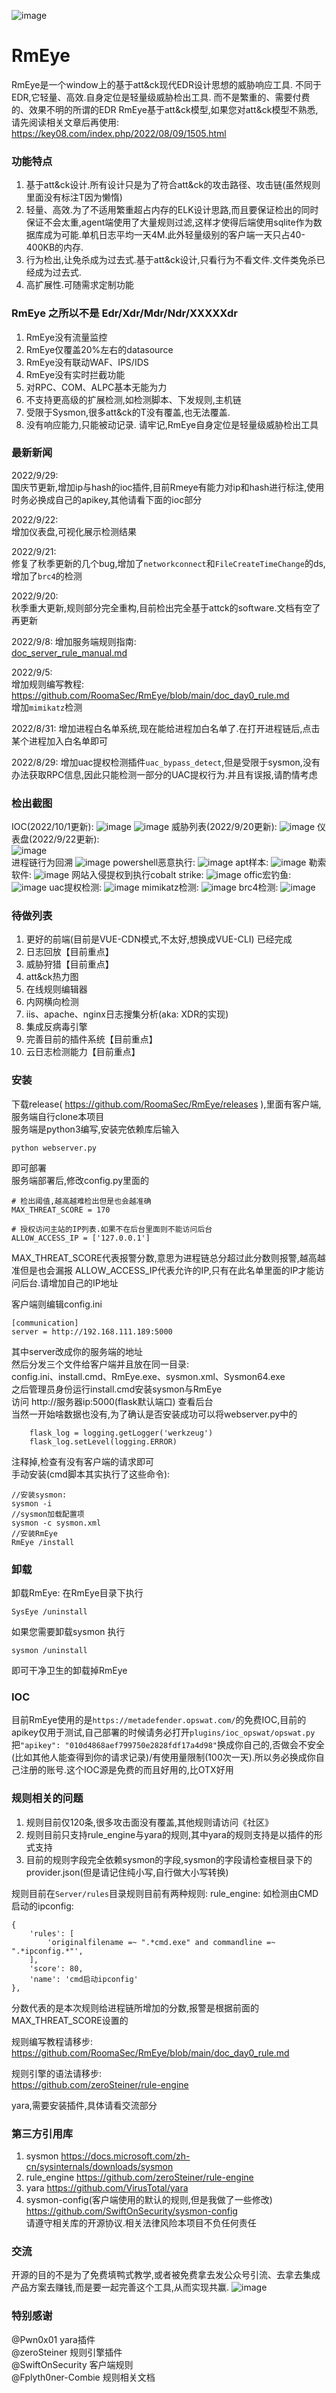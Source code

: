 ![image](Image/logo.png) 

# RmEye
RmEye是一个window上的基于att&ck现代EDR设计思想的威胁响应工具.
不同于EDR,它轻量、高效.自身定位是轻量级威胁检出工具.
而不是繁重的、需要付费的、效果不明的所谓的EDR
RmEye基于att&ck模型,如果您对att&ck模型不熟悉,请先阅读相关文章后再使用:  
https://key08.com/index.php/2022/08/09/1505.html

### 功能特点
1. 基于att&ck设计.所有设计只是为了符合att&ck的攻击路径、攻击链(虽然规则里面没有标注T因为懒惰)
2. 轻量、高效.为了不适用繁重超占内存的ELK设计思路,而且要保证检出的同时保证不会太重,agent端使用了大量规则过滤,这样才使得后端使用sqlite作为数据库成为可能.单机日志平均一天4M.此外轻量级别的客户端一天只占40-400KB的内存.
3. 行为检出,让免杀成为过去式.基于att&ck设计,只看行为不看文件.文件类免杀已经成为过去式.
4. 高扩展性.可随需求定制功能

### RmEye 之所以不是 Edr/Xdr/Mdr/Ndr/XXXXXdr
1. RmEye没有流量监控
2. RmEye仅覆盖20%左右的datasource
3. RmEye没有联动WAF、IPS/IDS
4. RmEye没有实时拦截功能
5. 对RPC、COM、ALPC基本无能为力
6. 不支持更高级的扩展检测,如检测脚本、下发规则,主机链
7. 受限于Sysmon,很多att&ck的T没有覆盖,也无法覆盖.
8. 没有响应能力,只能被动记录.
请牢记,RmEye自身定位是轻量级威胁检出工具

### 最新新闻
2022/9/29:  
国庆节更新,增加ip与hash的ioc插件,目前Rmeye有能力对ip和hash进行标注,使用时务必换成自己的apikey,其他请看下面的ioc部分    

2022/9/22:  
增加仪表盘,可视化展示检测结果  

2022/9/21:  
修复了秋季更新的几个bug,增加了`networkconnect`和`FileCreateTimeChange`的ds,增加了`brc4`的检测

2022/9/20:  
秋季重大更新,规则部分完全重构,目前检出完全基于attck的software.文档有空了再更新

2022/9/8:
增加服务端规则指南: \
[doc_server_rule_manual.md](./doc_server_rule_manual.md)

2022/9/5:  
增加规则编写教程:  
https://github.com/RoomaSec/RmEye/blob/main/doc_day0_rule.md  
增加`mimikatz`检测

2022/8/31:
增加进程白名单系统,现在能给进程加白名单了.在打开进程链后,点击某个进程加入白名单即可

2022/8/29:
增加uac提权检测插件`uac_bypass_detect`,但是受限于sysmon,没有办法获取RPC信息,因此只能检测一部分的UAC提权行为.并且有误报,请酌情考虑

### 检出截图
IOC(2022/10/1更新):
![image](Image/16.png)
![image](Image/17.png)
威胁列表(2022/9/20更新):
![image](Image/1.png)
仪表盘(2022/9/22更新):  
![image](Image/dashboard.png)  
进程链行为回溯
![image](Image/8.png)
powershell恶意执行:
![image](Image/2.png)
apt样本:
![image](Image/3.png)
勒索软件:
![image](Image/4.png)
网站入侵提权到执行cobalt strike:
![image](Image/5.png)
offic宏钓鱼:
![image](Image/6.png)
uac提权检测:
![image](Image/7.png)
mimikatz检测:
![image](Image/14.png)
brc4检测:
![image](Image/15.png)
### 待做列表
1. 更好的前端(目前是VUE-CDN模式,不太好,想换成VUE-CLI) 已经完成
2. 日志回放【目前重点】
3. 威胁狩猎【目前重点】
4. att&ck热力图
5. 在线规则编辑器
6. 内网横向检测
7. iis、apache、nginx日志搜集分析(aka: XDR的实现)
8. 集成反病毒引擎
9. 完善目前的插件系统【目前重点】
10. 云日志检测能力【目前重点】
### 安装
下载release( https://github.com/RoomaSec/RmEye/releases ),里面有客户端,服务端自行clone本项目  
服务端是python3编写,安装完依赖库后输入
```
python webserver.py
```
即可部署  
服务端部署后,修改config.py里面的  
```
# 检出阈值,越高越难检出但是也会越准确  
MAX_THREAT_SCORE = 170

# 授权访问主站的IP列表.如果不在后台里面则不能访问后台  
ALLOW_ACCESS_IP = ['127.0.0.1']
```
MAX_THREAT_SCORE代表报警分数,意思为进程链总分超过此分数则报警,越高越准但是也会漏报
ALLOW_ACCESS_IP代表允许的IP,只有在此名单里面的IP才能访问后台.请增加自己的IP地址  

客户端则编辑config.ini  
```
[communication]
server = http://192.168.111.189:5000
```
其中server改成你的服务端的地址  
然后分发三个文件给客户端并且放在同一目录:  
config.ini、install.cmd、RmEye.exe、sysmon.xml、Sysmon64.exe  
之后管理员身份运行install.cmd安装sysmon与RmEye  
访问 http://服务器ip:5000(flask默认端口) 查看后台  
当然一开始啥数据也没有,为了确认是否安装成功可以将webserver.py中的  
```
    flask_log = logging.getLogger('werkzeug')
    flask_log.setLevel(logging.ERROR)
```
注释掉,检查有没有客户端的请求即可   
手动安装(cmd脚本其实执行了这些命令):
```
//安装sysmon:
sysmon -i 
//sysmon加载配置项
sysmon -c sysmon.xml
//安装RmEye
RmEye /install
```

### 卸载
卸载RmEye:
在RmEye目录下执行
```
SysEye /uninstall
```
如果您需要卸载sysmon
执行
```
sysmon /uninstall
```
即可干净卫生的卸载掉RmEye

### IOC
目前RmEye使用的是`https://metadefender.opswat.com/`的免费IOC,目前的apikey仅用于测试,自己部署的时候请务必打开`plugins/ioc_opswat/opswat.py`把`"apikey": "010d4868aef799750e2828fdf17a4d98"`换成你自己的,否做会不安全(比如其他人能查得到你的请求记录)/有使用量限制(100次一天).所以务必换成你自己注册的账号.这个IOC源是免费的而且好用的,比OTX好用   

### 规则相关的问题
1. 规则目前仅120条,很多攻击面没有覆盖,其他规则请访问《社区》
2. 规则目前只支持rule_engine与yara的规则,其中yara的规则支持是以插件的形式支持
3. 目前的规则字段完全依赖sysmon的字段,sysmon的字段请检查根目录下的provider.json(但是请记住纯小写,自行做大小写转换)

规则目前在`Server/rules`目录规则目前有两种规则:
rule_engine:
如检测由CMD启动的ipconfig:
```
{
    'rules': [
        'originalfilename =~ ".*cmd.exe" and commandline =~ ".*ipconfig.*"',
    ],
    'score': 80,
    'name': 'cmd启动ipconfig'
},
```
分数代表的是本次规则给进程链所增加的分数,报警是根据前面的MAX_THREAT_SCORE设置的

规则编写教程请移步:  
https://github.com/RoomaSec/RmEye/blob/main/doc_day0_rule.md  

规则引擎的语法请移步:  
https://github.com/zeroSteiner/rule-engine  

yara,需要安装插件,具体请看交流部分

### 第三方引用库
1. sysmon
https://docs.microsoft.com/zh-cn/sysinternals/downloads/sysmon
2. rule_engine
https://github.com/zeroSteiner/rule-engine
3. yara
https://github.com/VirusTotal/yara
4. sysmon-config(客户端使用的默认的规则,但是我做了一些修改)
https://github.com/SwiftOnSecurity/sysmon-config  
请遵守相关库的开源协议.相关法律风险本项目不负任何责任

### 交流
开源的目的不是为了免费填鸭式教学,或者被免费拿去发公众号引流、去拿去集成产品方案去赚钱,而是要一起完善这个工具,从而实现共赢.
![image](Image/group.png)

### 特别感谢
@Pwn0x01 yara插件  
@zeroSteiner 规则引擎插件  
@SwiftOnSecurity 客户端规则  
@Fplyth0ner-Combie 规则相关文档

